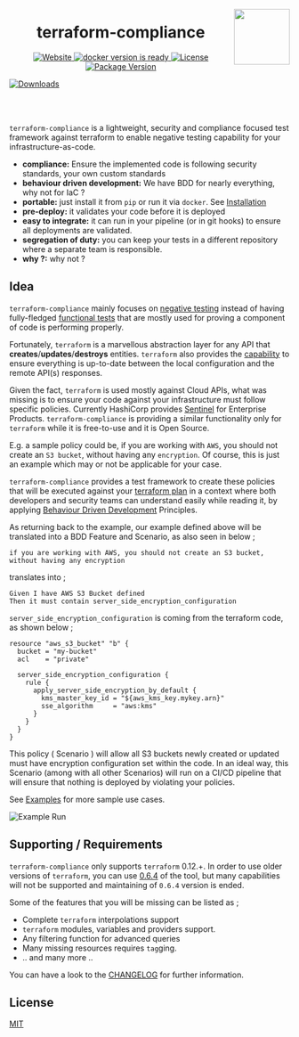 <img src='https://github.com/eerkunt/terraform-compliance/blob/master/logo.png' align=right height=100 valign=top><h1 align="center">terraform-compliance</h1>

<div align="center">
  <!-- Website -->
  <a href="https://terraform-compliance.com">
    <img src="https://img.shields.io/badge/website-https%3A%2F%2Fterraform--compliance.com-blue" alt="Website" />
  </a>
  
  <!-- Docker Ready -->
  <a href="https://hub.docker.com/r/eerkunt/terraform-compliance/">
    <img src="https://img.shields.io/badge/docker-ready-blue.svg?longCache=true&style=flat" alt="docker version is ready" />
  </a>

  <!-- License -->
  <a href="https://pypi.org/project/terraform-compliance/">
    <img src="https://img.shields.io/pypi/l/terraform-compliance.svg" alt="License" />
  </a>

  <!-- PyPI Version -->
  <a href="https://pypi.org/project/terraform-compliance/">
    <img src="https://img.shields.io/pypi/v/terraform-compliance.svg" alt="Package Version" />
  </a>
</div>

[![Downloads](https://pepy.tech/badge/terraform-compliance)](https://pepy.tech/project/terraform-compliance)

<br />
<br />

`terraform-compliance` is a lightweight, security and compliance focused test framework against terraform to enable negative testing capability for your infrastructure-as-code.


- __compliance:__ Ensure the implemented code is following security standards, your own custom standards
- __behaviour driven development:__ We have BDD for nearly everything, why not for IaC ?
- __portable:__ just install it from `pip` or run it via `docker`. See [Installation](https://terraform-compliance.com/pages/installation/)
- __pre-deploy:__ it validates your code before it is deployed
- __easy to integrate:__ it can run in your pipeline (or in git hooks) to ensure all deployments are validated.
- __segregation of duty:__ you can keep your tests in a different repository where a separate team is responsible. 
- __why ?:__ why not ?

## Idea

`terraform-compliance` mainly focuses on [negative testing](https://en.wikipedia.org/wiki/Negative_testing) instead
of having fully-fledged [functional tests](https://en.wikipedia.org/wiki/Functional_testing) that are mostly used for
proving a component of code is performing properly. 

Fortunately, `terraform` is a marvellous abstraction layer for any API 
that __creates__/__updates__/__destroys__ entities. `terraform` also provides the 
[capability](https://www.terraform.io/docs/commands/plan.html#detailed-exitcode) 
to ensure everything is up-to-date between the local configuration and the remote API(s) responses. 

Given the fact, `terraform` is used mostly against Cloud APIs, what was missing is to ensure 
your code against your infrastructure must follow specific policies. Currently HashiCorp provides 
[Sentinel](https://www.hashicorp.com/sentinel/) for Enterprise Products. `terraform-compliance` is providing a 
similar functionality only for `terraform` while it is free-to-use and it is Open Source.

E.g. a sample policy could be, if you are working with `AWS`, you should not create an `S3 bucket`, 
without having any `encryption`. Of course, this is just an example which may or not be applicable 
for your case.

`terraform-compliance` provides a test framework to create these policies that will be executed against 
your [terraform plan](https://www.terraform.io/docs/commands/plan.html) in a context where both 
developers and security teams can understand easily while reading it, by applying [Behaviour Driven 
Development](https://en.wikipedia.org/wiki/Behavior-driven_development) Principles.

As returning back to the example, our example defined above will be translated into a BDD Feature 
and Scenario, as also seen in below ;

```
if you are working with AWS, you should not create an S3 bucket, without having any encryption
```

translates into ;

```gherkin
Given I have AWS S3 Bucket defined
Then it must contain server_side_encryption_configuration
```

`server_side_encryption_configuration` is coming from the terraform code, as shown below ;

```
resource "aws_s3_bucket" "b" {
  bucket = "my-bucket"
  acl    = "private"

  server_side_encryption_configuration {
    rule {
      apply_server_side_encryption_by_default {
        kms_master_key_id = "${aws_kms_key.mykey.arn}"
        sse_algorithm     = "aws:kms"
      }
    }
  }
}
```

This policy ( Scenario ) will allow all S3 buckets newly created or updated must have encryption configuration set within the code. In an ideal way, this Scenario (among with all other Scenarios) will run on a CI/CD pipeline that will ensure that nothing is deployed by violating your policies.

See [Examples](https://terraform-compliance.com/pages/Examples/) for more sample use cases.

![Example Run](https://github.com/eerkunt/terraform-compliance/blob/master/terraform-compliance-demo.gif?raw=true)

## Supporting / Requirements

`terraform-compliance` only supports `terraform` 0.12.+. In order to use older versions of `terraform`,
you can use [0.6.4](https://github.com/eerkunt/terraform-compliance/releases/tag/0.6.4) of the tool, 
but many capabilities will not be supported and maintaining of `0.6.4` version is ended.

Some of the features that you will be missing can be listed as ;

- Complete `terraform` interpolations support
- `terraform` modules, variables and providers support.
- Any filtering function for advanced queries
- Many missing resources requires `tag`ging.
- .. and many more ..

You can have a look to the [CHANGELOG](https://github.com/eerkunt/terraform-compliance/blob/master/CHANGELOG.md)
for further information.

## License
[MIT](https://tldrlegal.com/license/mit-license)

